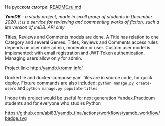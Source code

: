 На русском смотри: [README.ru.md](README.ru.md)

_**YamDB** - a study project, made in small group of students in December 2020. 
It is a service for reviewing and commenting works of fiction, such a lite version of ImDB. API only_

Titles, Reviews and Comments models are done. A Title has relation to one Category and
several Genres. Titles, Reviews and Comments access rules depends on user role: admin, 
moderator or user. Custom user model is implemented: with email registration and JWT Token 
authentication. Managing users allow only for admin.

Project link: http://yamdb.kromm.info/

Dockerfile and docker-compose.yaml files are in source code, for quick deploy.
Fixture commands are also included:
`python manage.py create-users` and `python manage.py populate-titles`

I hope this project would be useful for next generation Yandex.Practicum students and for everyone who studies Python

https://github.com/abi83/yamdb_final/actions/workflows/yamdb_workflow/badge.svg